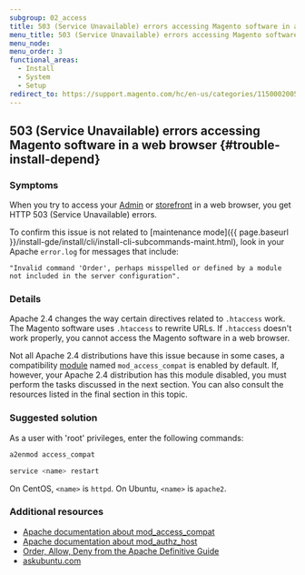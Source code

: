 ```yaml
---
subgroup: 02_access
title: 503 (Service Unavailable) errors accessing Magento software in a web browser
menu_title: 503 (Service Unavailable) errors accessing Magento software in a web browser
menu_node:
menu_order: 3
functional_areas:
  - Install
  - System
  - Setup
redirect_to: https://support.magento.com/hc/en-us/categories/115000200533-Troubleshooting
---
```


## 503 (Service Unavailable) errors accessing Magento software in a web browser {#trouble-install-depend}

### Symptoms

When you try to access your [Admin](https://glossary.magento.com/magento-admin) or [storefront](https://glossary.magento.com/storefront) in a web browser, you get HTTP 503 (Service Unavailable) errors.

To confirm this issue is not related to [maintenance mode]({{ page.baseurl }}/install-gde/install/cli/install-cli-subcommands-maint.html), look in your Apache `error.log` for messages that include:

```text
"Invalid command 'Order', perhaps misspelled or defined by a module not included in the server configuration".
```

### Details

Apache 2.4 changes the way certain directives related to `.htaccess` work. The Magento software uses `.htaccess` to rewrite URLs. If `.htaccess` doesn't work properly, you cannot access the Magento software in a web browser.

Not all Apache 2.4 distributions have this issue because in some cases, a compatibility [module](https://glossary.magento.com/module) named `mod_access_compat` is enabled by default. If, however, your Apache 2.4 distribution has this module disabled, you must perform the tasks discussed in the next section. You can also consult the resources listed in the final section in this topic.

### Suggested solution

As a user with 'root' privileges, enter the following commands:

```bash
a2enmod access_compat
```

```bash
service <name> restart
```

On CentOS, `<name>` is `httpd`. On Ubuntu, `<name>` is `apache2`.

### Additional resources

*  [Apache documentation about mod_access_compat](https://httpd.apache.org/docs/current/mod/mod_access_compat.html)
*  [Apache documentation about mod_authz_host](https://httpd.apache.org/docs/current/mod/mod_authz_host.html)
*  [Order, Allow, Deny from the Apache Definitive Guide](https://docstore.mik.ua/orelly/linux/apache/ch05_06.htm)
*  [askubuntu.com](https://askubuntu.com/questions/335228/changes-in-apache-config-between-12-04-2-and-12-04-3-lts)
